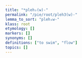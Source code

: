 ```yaml
---
title: "*pleh₃(w)-"
permalink: "/pie/root/pleh3(w)-"
lemma_to_sort: "pleh₃w-"
klass: root
etymology: []
markers: []
synonyms: []
definitions: ["to swim", "flow"]
topics: []
---
```

